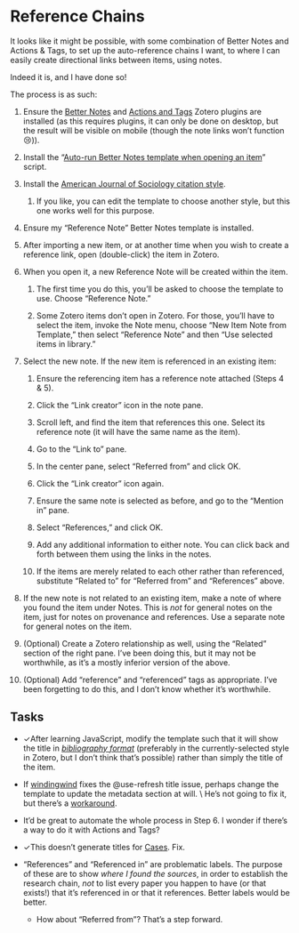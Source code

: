 # Reference Chains

It looks like it might be possible, with some combination of Better Notes and Actions & Tags, to set up the auto-reference chains I want, to where I can easily create directional links between items, using notes.

Indeed it is, and I have done so!

The process is as such:

1. Ensure the [Better Notes](https://github.com/windingwind/zotero-better-notes) and [Actions and Tags](https://github.com/windingwind/zotero-actions-tags#readme) Zotero plugins are installed (as this requires plugins, it can only be done on desktop, but the result will be visible on mobile (though the note links won’t function 😢)).
    
2. Install the “[Auto-run Better Notes template when opening an item](https://github.com/windingwind/zotero-actions-tags/discussions/108)” script.
    
3. Install the [American Journal of Sociology citation style](https://www.zotero.org/styles/american-journal-of-sociology).
    
    1. If you like, you can edit the template to choose another style, but this one works well for this purpose.
        
4. Ensure my “Reference Note” Better Notes template is installed.
    
5. After importing a new item, or at another time when you wish to create a reference link, open (double-click) the item in Zotero.
    
6. When you open it, a new Reference Note will be created within the item.
    
    1. The first time you do this, you’ll be asked to choose the template to use. Choose “Reference Note.”
        
    2. Some Zotero items don’t open in Zotero. For those, you’ll have to select the item, invoke the Note menu, choose “New Item Note from Template,” then select “Reference Note” and then “Use selected items in library.”
        
7. Select the new note. If the new item is referenced in an existing item:
    
    1. Ensure the referencing item has a reference note attached (Steps 4 & 5).
        
    2. Click the “Link creator” icon in the note pane.
        
    3. Scroll left, and find the item that references this one. Select its reference note (it will have the same name as the item).
        
    4. Go to the “Link to” pane.
        
    5. In the center pane, select “Referred from” and click OK.
        
    6. Click the “Link creator” icon again.
        
    7. Ensure the same note is selected as before, and go to the “Mention in” pane.
        
    8. Select “References,” and click OK.
        
    9. Add any additional information to either note. You can click back and forth between them using the links in the notes.
        
    10. If the items are merely related to each other rather than referenced, substitute “Related to” for “Referred from” and “References” above.
        
8. If the new note is not related to an existing item, make a note of where you found the item under Notes. This is *not* for general notes on the item, just for notes on provenance and references. Use a separate note for general notes on the item.
    
9. (Optional) Create a Zotero relationship as well, using the “Related” section of the right pane. I’ve been doing this, but it may not be worthwhile, as it’s a mostly inferior version of the above.
    
10. (Optional) Add “reference” and “referenced” tags as appropriate. I’ve been forgetting to do this, and I don’t know whether it’s worthwhile.
    

## Tasks

- ✓After learning JavaScript, modify the template such that it will show the title in *[bibliography format](https://github.com/windingwind/zotero-better-notes/discussions/1246)* (preferably in the currently-selected style in Zotero, but I don’t think that’s possible) rather than simply the title of the item.
    
- If [windingwind](https://github.com/windingwind) fixes the @use-refresh title issue, perhaps change the template to update the metadata section at will. \\ He’s not going to fix it, but there’s a [workaround](https://github.com/windingwind/zotero-better-notes/issues/1247#issuecomment-2571755724).
    
- It’d be great to automate the whole process in Step 6. I wonder if there’s a way to do it with Actions and Tags?
    
- ✓This doesn’t generate titles for [Cases](zotero://select/library/items/DDKUPSGQ). Fix.
    
- “References” and “Referenced in” are problematic labels. The purpose of these are to show *where I found the sources*, in order to establish the research chain, *not* to list every paper you happen to have (or that exists!) that it’s referenced in or that it references. Better labels would be better.
    
    - How about “Referred from”? That’s a step forward.